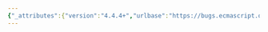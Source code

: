 ```yaml
---
{"_attributes":{"version":"4.4.4+","urlbase":"https://bugs.ecmascript.org/","maintainer":"dherman@mozilla.com"},"bug":{"bug_id":4369,"creation_ts":"2015-05-18 16:53:00 -0700","short_desc":"Would be nice to factor out byteOffset, byteLength, and buffer accessors into abstract ops","delta_ts":"2015-07-10 08:34:58 -0700","product":"Draft for 7th Edition","component":"Deferred from 6th edition","version":"unspecified","rep_platform":"All","op_sys":"All","bug_status":"CONFIRMED","priority":"Normal","bug_severity":"enhancement","everconfirmed":true,"reporter":{"uid":"d","name":"Domenic Denicola"},"assigned_to":{"uid":"allen","name":"Allen Wirfs-Brock"},"cc":["andrebargull","erik.arvidsson"],"long_desc":[{"commentid":14415,"comment_count":0,"who":{"uid":"d","name":"Domenic Denicola"},"bug_when":"2015-05-18 16:53:27 -0700","thetext":"Then other specifications could call them, given an arbitrary object which the spec hopes is a typed array or DataView. And, I think it would dedupe the %TypedArray% versions and the DataView versions, unless I am missing a subtle difference between them."},{"commentid":14416,"comment_count":1,"who":{"uid":"andrebargull","name":"André Bargull"},"bug_when":"2015-05-19 06:41:02 -0700","thetext":"(In reply to Domenic Denicola from comment #0)\n> And, I think it would dedupe the %TypedArray% versions and the DataView \n> versions, unless I am missing a subtle difference between them.\n\nDo you mean this subtle difference?\n\nDataView.prototype.byte{Length,Offset} throw a TypeError if the array buffer is detached, whereas %TypedArray%.prototype.byte{Length,Offset} return 0."},{"commentid":14421,"comment_count":2,"who":{"uid":"d","name":"Domenic Denicola"},"bug_when":"2015-05-19 11:43:35 -0700","thetext":"Wow, I am surprised that we are not having those throw but we are still having indexed access throw. The inconsistency is quite surprising as well.\n\nBut yes, I guess in that case we couldn't dedupe (without introducing a flag or similar). I'd rather in that case export an abstract op that has the behavior we want other specs to follow, which I assume is the throwing one."},{"commentid":14433,"comment_count":3,"who":{"uid":"allen","name":"Allen Wirfs-Brock"},"bug_when":"2015-05-21 08:03:04 -0700","thetext":"(In reply to Domenic Denicola from comment #2)\n> Wow, I am surprised that we are not having those throw but we are still\n> having indexed access throw. The inconsistency is quite surprising as well.\n> \n\nWalking a fine line here regarding how much legacy implemented browser behavior can be changed without web breakage.  Nobody knows..."},{"commentid":14434,"comment_count":4,"who":{"uid":"d","name":"Domenic Denicola"},"bug_when":"2015-05-21 08:21:46 -0700","thetext":"Yeah, just not sure why we think byteLength and byteOffset throwing for DataView is any more or less compatible than it throwing for %TypedArray%."},{"commentid":14437,"comment_count":5,"who":{"uid":"allen","name":"Allen Wirfs-Brock"},"bug_when":"2015-05-21 08:41:42 -0700","thetext":"(In reply to Domenic Denicola from comment #4)\n> Yeah, just not sure why we think byteLength and byteOffset throwing for\n> DataView is any more or less compatible than it throwing for %TypedArray%.\n\nIt's more a matter that each such potentially breaking change needs to be discussed with TC39."},{"commentid":14440,"comment_count":6,"who":{"uid":"d","name":"Domenic Denicola"},"bug_when":"2015-05-21 08:48:03 -0700","thetext":"I kind of doubt that when we discussed this for typed arrays everyone was implicitly adding \"(but not DataView)\" to their statements. More likely people just forgot to distinguish."},{"commentid":14441,"comment_count":7,"who":{"uid":"arv","name":"Erik Arvidsson"},"bug_when":"2015-05-21 10:07:15 -0700","thetext":"(In reply to Domenic Denicola from comment #6)\n> I kind of doubt that when we discussed this for typed arrays everyone was\n> implicitly adding \"(but not DataView)\" to their statements. More likely\n> people just forgot to distinguish.\n\nI certainly agree. DataView is included is just another typed array in these kind of discussions. Having them behave different here sounds like a bug."}]}}
---
```

